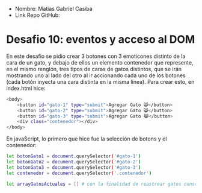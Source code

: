 * Nombre: Matias Gabriel Casiba
* Link Repo GitHub:

# Desafio 10: eventos y acceso al DOM
En este desafio se pidio crear 3 botones con 3 emoticones distinto de la cara de un gato, y debajo de ellos un elemento contenedor que represente, en el mismo renglón, tres tipos de caras de gatos distintos, que se irán mostrando uno al lado del otro al ir accionando cada uno de los botones (cada botón inyecta una cara distinta en la misma línea). Para crear esto, en index.html hice:
```sh
<body>
    <button id="gato-1" type="submit">Agregar Gato 😺</button>
    <button id="gato-2" type="submit">Agregar Gato 😸</button>
    <button id="gato-3" type="submit">Agregar Gato 😹</button>
    <div class="contenedor"></div>
</body>
```
En javaScript, lo primero que hice fue la selección de botons y el contenedor:
```sh
let botonGato1 = document.querySelector('#gato-1')
let botonGato2 = document.querySelector('#gato-2')
let botonGato3 = document.querySelector('#gato-3')
let contenedor = document.querySelector('.contenedor')

let arrayGatosActuales = [] # con la finalidad de reastrear gatos consecutivos
```